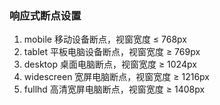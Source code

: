 ### 响应式断点设置

1. mobile	      移动设备断点，视窗宽度 ≤ 768px
2. tablet	      平板电脑设备断点，视窗宽度 ≥ 769px
3. desktop	    桌面电脑断点，视窗宽度 ≥ 1024px
4. widescreen	  宽屏电脑断点，视窗宽度 ≥ 1216px
5. fullhd	      高清宽屏电脑断点，视窗宽度 ≥ 1408px
